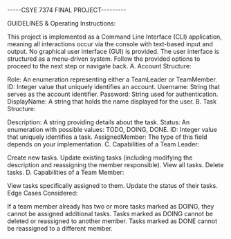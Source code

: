 -----CSYE 7374 FINAL PROJECT---------


GUIDELINES & Operating Instructions:

This project is implemented as a Command Line Interface (CLI) application, meaning all interactions occur via the console with text-based input and output. No graphical user interface (GUI) is provided.
The user interface is structured as a menu-driven system. Follow the provided options to proceed to the next step or navigate back.
A. Account Structure:

Role: An enumeration representing either a TeamLeader or TeamMember.
ID: Integer value that uniquely identifies an account.
Username: String that serves as the account identifier.
Password: String used for authentication.
DisplayName: A string that holds the name displayed for the user.
B. Task Structure:

Description: A string providing details about the task.
Status: An enumeration with possible values: TODO, DOING, DONE.
ID: Integer value that uniquely identifies a task.
AssignedMember: The type of this field depends on your implementation.
C. Capabilities of a Team Leader:

Create new tasks.
Update existing tasks (including modifying the description and reassigning the member responsible).
View all tasks.
Delete tasks.
D. Capabilities of a Team Member:

View tasks specifically assigned to them.
Update the status of their tasks.
Edge Cases Considered:

If a team member already has two or more tasks marked as DOING, they cannot be assigned additional tasks.
Tasks marked as DOING cannot be deleted or reassigned to another member.
Tasks marked as DONE cannot be reassigned to a different member.